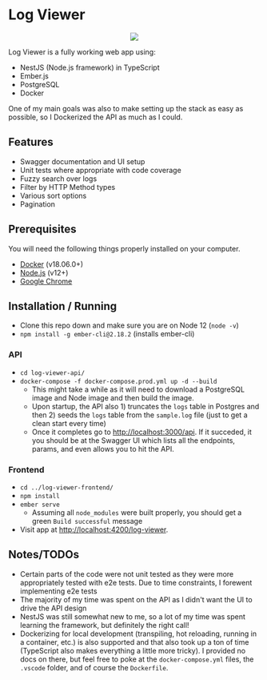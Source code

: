 # Log Viewer

<p align="center">
  <img src="https://i.imgur.com/yTeuZkr.png" />
</p>

Log Viewer is a fully working web app using:
* NestJS (Node.js framework) in TypeScript
* Ember.js
* PostgreSQL
* Docker

One of my main goals was also to make setting up the stack as easy as possible, so I Dockerized the API as much as I could.

## Features

* Swagger documentation and UI setup
* Unit tests where appropriate with code coverage
* Fuzzy search over logs
* Filter by HTTP Method types
* Various sort options
* Pagination

## Prerequisites

You will need the following things properly installed on your computer.

* [Docker](https://www.docker.com/) (v18.06.0+)
* [Node.js](https://nodejs.org/) (v12+)
* [Google Chrome](https://google.com/chrome/)

## Installation / Running

* Clone this repo down and make sure you are on Node 12 (`node -v`)
* `npm install -g ember-cli@2.18.2` (installs ember-cli)

### API
* `cd log-viewer-api/`
* `docker-compose -f docker-compose.prod.yml up -d --build`
  * This might take a while as it will need to download a PostgreSQL image and Node image and then build the image.
  * Upon startup, the API also 1) truncates the `logs` table in Postgres and then 2) seeds the `logs` table from the `sample.log` file (just to get a clean start every time)
  * Once it completes go to [http://localhost:3000/api](http://localhost:3000/api). If it succeded, it you should be at the Swagger UI which lists all the endpoints, params, and even allows you to hit the API.
  
### Frontend
* `cd ../log-viewer-frontend/`
* `npm install`
* `ember serve`
  * Assuming all `node_modules` were built properly, you should get a green `Build successful` message
* Visit app at [http://localhost:4200/log-viewer](http://localhost:4200/log-viewer).

## Notes/TODOs

* Certain parts of the code were not unit tested as they were more appropriately tested with e2e tests. Due to time constraints, I forewent implementing e2e tests
* The majority of my time was spent on the API as I didn't want the UI to drive the API design
* NestJS was still somewhat new to me, so a lot of my time was spent learning the framework, but definitely the right call!
* Dockerizing for local development (transpiling, hot reloading, running in a container, etc.) is also supported and that also took up a ton of time (TypeScript also makes everything a little more tricky). I provided no docs on there, but feel free to poke at the `docker-compose.yml` files, the `.vscode` folder, and of course the `Dockerfile`.
